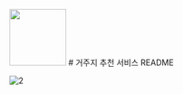 <span><img src="https://github.com/user-attachments/assets/f521acdb-4507-4aee-8abd-ac88f80318bb" width="100" height="100"/></span> # 거주지 추천 서비스 README

![2](https://github.com/user-attachments/assets/84dc3382-ae6f-4856-a8f0-2a21242319d3)
